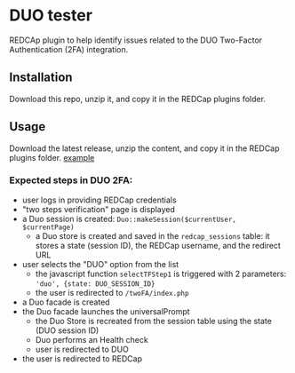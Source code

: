 # DUO tester

REDCAp plugin to help identify issues related to the DUO Two-Factor Authentication (2FA) integration.

## Installation

Download this repo, unzip it, and copy it in the REDCap plugins folder.

## Usage

Download the latest release, unzip the content, and copy it in the REDCap plugins folder.
[example](https://raw.githubusercontent.com/vanderbilt-redcap/duo-tester/main/assets/example_1.png)

### Expected steps in DUO 2FA:

* user logs in providing REDCap credentials
* "two steps verification" page is displayed
* a Duo session is created: `Duo::makeSession($currentUser, $currentPage)`
    * a Duo store is created and saved in the `redcap_sessions` table: it stores a state (session ID), the REDCap username, and the redirect URL
* user selects the "DUO" option from the list
    * the javascript function `selectTFStep1` is triggered with 2 parameters: `'duo', {state: DUO_SESSION_ID}`
    * the user is redirected to `/twoFA/index.php`
* a Duo facade is created
* the Duo facade launches the universalPrompt
    * the Duo Store is recreated from the session table using the state (DUO session ID)
    * Duo performs an Health check
    * user is redirected to DUO
* the user is redirected to REDCap
